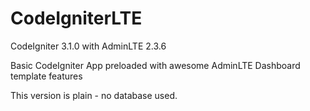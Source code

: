 # CodeIgniterLTE
CodeIgniter 3.1.0 with AdminLTE 2.3.6

Basic CodeIgniter App preloaded with awesome AdminLTE Dashboard template features

This version is plain - no database used.
